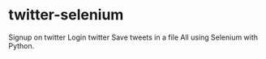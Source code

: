 # twitter-selenium
Signup on twitter
Login twitter
Save tweets in a file
All using Selenium with Python.
